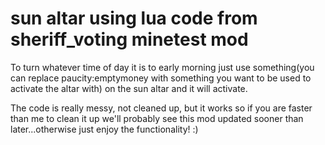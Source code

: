 sun altar using lua code from sheriff_voting minetest mod
===========

To turn whatever time of day it is to early morning just use something(you can replace paucity:emptymoney with something you want to be used to activate the altar with) on the sun altar and it will activate.

The code is really messy, not cleaned up, but it works so if you are faster than me to clean it up we'll probably see this mod updated sooner than later...otherwise just enjoy the functionality! :)
